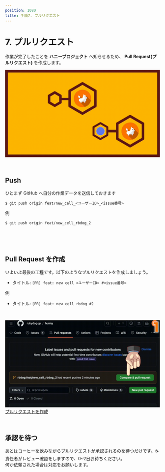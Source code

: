 ```yaml
---
position: 1080
title: 手順7. プルリクエスト
---
```


# 7. プルリクエスト

作業が完了したことを **ハニープロジェクト** へ知らせるため、 **Pull Request(プルリクエスト)** を作成します。

![gif](/tutorial/eye-pull-req.gif)

<br />

## Push

ひとまず GitHub へ自分の作業データを送信しておきます

```
$ git push origin feat/new_cell_<ユーザーID>_<issue番号>
```

例

```
$ git push origin feat/new_cell_rbdog_2
```

<br />

<br />

<br />

## Pull Request を作成

いよいよ最後の工程です。以下のようなプルリクエストを作成しましょう。

- タイトル: `[PR] feat: new cell <ユーザーID> #<issue番号>`

例

- タイトル: `[PR] feat: new cell rbdog #2`

<br />

![gif](/tutorial/pull-req.gif)  
<a href="https://github.com/rubydog-jp/hunny/pulls" class='linkbutton'>プルリクエストを作成</a>

<br />

## 承認を待つ

あとはコーヒーを飲みながらプルリクエストが承認されるのを待つだけです。☕️  
責任者がレビュー確認をしますので、0~2日お待ちください。  
何か依頼された場合は対応をお願いします。
